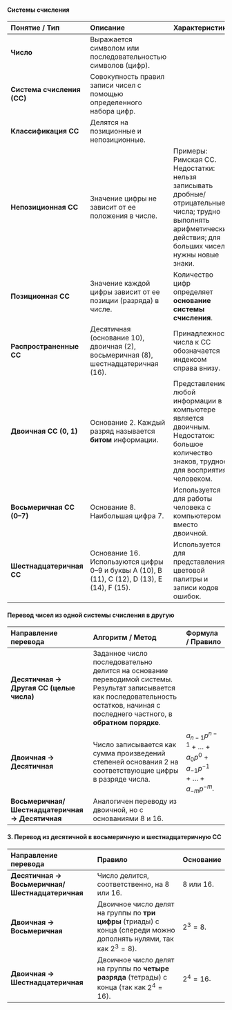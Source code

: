 #### Системы счисления

| Понятие / Тип | Описание | Характеристики |
| :--- | :--- | :--- |
| **Число** | Выражается символом или последовательностью символов (цифр). | |
| **Система счисления (СС)** | Совокупность правил записи чисел с помощью определенного набора цифр. | |
| **Классификация СС** | Делятся на позиционные и непозиционные. | |
| **Непозиционная СС** | Значение цифры не зависит от ее положения в числе. | Примеры: Римская СС. Недостатки: нельзя записывать дробные/отрицательные числа; трудно выполнять арифметические действия; для больших чисел нужны новые знаки. |
| **Позиционная СС** | Значение каждой цифры зависит от ее позиции (разряда) в числе. | Количество цифр определяет **основание системы счисления**. |
| **Распространенные СС** | Десятичная (основание 10), двоичная (2), восьмеричная (8), шестнадцатеричная (16). | Принадлежность числа к СС обозначается индексом справа внизу. |
| **Двоичная СС (0, 1)** | Основание 2. Каждый разряд называется **битом** информации. | Представление любой информации в компьютере является двоичным. Недостаток: большое количество знаков, трудное для восприятия человеком. |
| **Восьмеричная СС (0–7)** | Основание 8. Наибольшая цифра 7. | Используется для работы человека с компьютером вместо двоичной. |
| **Шестнадцатеричная СС** | Основание 16. Используются цифры 0–9 и буквы A (10), B (11), C (12), D (13), E (14), F (15). | Используется для представления цветовой палитры и записи кодов ошибок. |

#### Перевод чисел из одной системы счисления в другую

| Направление перевода | Алгоритм / Метод | Формула / Правило |
| :--- | :--- | :--- |
| **Десятичная $\to$ Другая СС (целые числа)** | Заданное число последовательно делится на основание переводимой системы. Результат записывается как последовательность остатков, начиная с последнего частного, в **обратном порядке**. | |
| **Двоичная $\to$ Десятичная** | Число записывается как сумма произведений степеней основания 2 на соответствующие цифры в разряде числа. | $a_{n-1} p^{n-1} + \dots + a_0 p^0 + a_{-1} p^{-1} + \dots + a_{-m} p^{-m}$. |
| **Восьмеричная/Шестнадцатеричная $\to$ Десятичная** | Аналогичен переводу из двоичной, но с основаниями 8 и 16. | |

#### 3. Перевод из десятичной в восьмеричную и шестнадцатеричную СС

| Направление перевода | Правило | Основание |
| :--- | :--- | :--- |
| **Десятичная $\to$ Восьмеричная/Шестнадцатеричная** | Число делится, соответственно, на 8 или 16. | 8 или 16. |
| **Двоичная $\to$ Восьмеричная** | Двоичное число делят на группы по **три цифры** (триады) с конца (спереди можно дополнять нулями, так как $2^3 = 8$). | $2^3 = 8$. |
| **Двоичная $\to$ Шестнадцатеричная** | Двоичное число делят на группы по **четыре разряда** (тетрады) с конца (так как $2^4 = 16$). | $2^4 = 16$. |